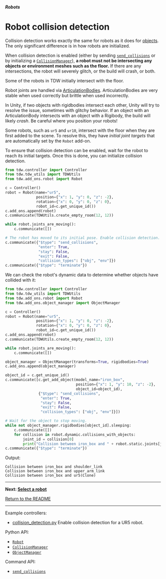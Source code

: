 ##### Robots

# Robot collision detection

Collision detection works exactly the same for robots as it does for [objects](../physx/collisions.md). The only significant difference is in how robots are initialized.

When collision detection is enabled (either by sending [`send_collisions`](../../api/command_api.md#send_collisions) or by initializing a [`CollisionManager`](../../python/add_ons/collision_manager.md)), **a robot must not be intersecting any objects or environment meshes such as the floor.** If there are any intersections, the robot will severely glitch, or the build will crash, or both.

Some of the robots in TDW initially intersect with the floor. 

Robot joints are handled via [ArticulationBodies](https://docs.unity3d.com/2020.1/Documentation/ScriptReference/ArticulationBody.html). ArticulationBodies are very stable when used correctly but brittle when used incorrectly. 

In Unity, if two objects with rigidbodies intersect each other, Unity will try to resolve the issue, sometimes with glitchy behavior. If an object with an ArticulationBody intersects with an object with a Rigibody, the build will likely *crash*. Be careful where you position your robots!

Some robots, such as `ur5` and `ur10`, intersect with the floor when they are first added to the scene. To resolve this, they have *initial joint targets* that are automatically set by the `Robot` add-on.

To ensure that collision detection can be enabled, wait for the robot to reach its initial targets. Once this is done, you can initialize collision detection.

```python
from tdw.controller import Controller
from tdw.tdw_utils import TDWUtils
from tdw.add_ons.robot import Robot

c = Controller()
robot = Robot(name="ur5",
              position={"x": 1, "y": 0, "z": -2},
              rotation={"x": 0, "y": 0, "z": 0},
              robot_id=c.get_unique_id())
c.add_ons.append(robot)
c.communicate(TDWUtils.create_empty_room(12, 12))

while robot.joints_are_moving():
    c.communicate([])

# The robot has moved to its initial pose. Enable collision detection.
c.communicate({"$type": "send_collisions",
               "enter": True,
               "stay": False,
               "exit": False,
               "collision_types": ["obj", "env"]})
c.communicate({"$type": "terminate"})
```

We can check the robot's dynamic data to determine whether objects have collided with it:

```python
from tdw.controller import Controller
from tdw.tdw_utils import TDWUtils
from tdw.add_ons.robot import Robot
from tdw.add_ons.object_manager import ObjectManager

c = Controller()
robot = Robot(name="ur5",
              position={"x": 1, "y": 0, "z": -2},
              rotation={"x": 0, "y": 0, "z": 0},
              robot_id=c.get_unique_id())
c.add_ons.append(robot)
c.communicate(TDWUtils.create_empty_room(12, 12))

while robot.joints_are_moving():
    c.communicate([])

object_manager = ObjectManager(transforms=True, rigidbodies=True)
c.add_ons.append(object_manager)

object_id = c.get_unique_id()
c.communicate([c.get_add_object(model_name="iron_box",
                                position={"x": 1, "y": 10, "z": -2},
                                object_id=object_id),
               {"$type": "send_collisions",
                "enter": True,
                "stay": False,
                "exit": False,
                "collision_types": ["obj", "env"]}])

# Wait for the object to stop moving.
while not object_manager.rigidbodies[object_id].sleeping:
    c.communicate([])
    for collision in robot.dynamic.collisions_with_objects:
        joint_id = collision[0]
        print("Collision between iron_box and " + robot.static.joints[joint_id].name)
c.communicate({"$type": "terminate"})
```

Output:

```
Collision between iron_box and shoulder_link
Collision between iron_box and upper_arm_link
Collision between iron_box and ur5(Clone)
```

***

**Next: [Select a robot](select_robot.md)**

[Return to the README](../../../README.md)

***

Example controllers:

- [collision_detection.py](https://github.com/threedworld-mit/tdw/blob/master/Python/example_controllers/robots/set_joint_targets.py) Enable collision detection for a UR5 robot.

Python API:

- [`Robot`](../../python/add_ons/robot.md)
- [`CollisionManager`](../../python/add_ons/collision_manager.md)
- [`ObjectManager`](../../python/add_ons/object_manager.md)

Command API:

- [`send_collisions`](../../api/command_api.md#send_collisions)